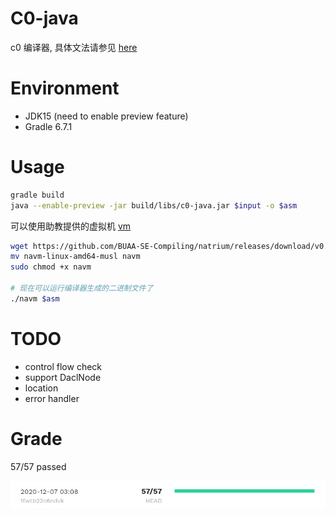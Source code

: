 # C0-java
c0 编译器, 具体文法请参见 [here](https://c0.karenia.cc/c0/c0.html)

# Environment
* JDK15 (need to enable preview feature)
* Gradle 6.7.1

# Usage
```sh
gradle build
java --enable-preview -jar build/libs/c0-java.jar $input -o $asm
```

可以使用助教提供的虚拟机 [vm](https://github.com/BUAA-SE-Compiling/natrium/releases)
```sh
wget https://github.com/BUAA-SE-Compiling/natrium/releases/download/v0.1.3/navm-linux-amd64-musl
mv navm-linux-amd64-musl navm
sudo chmod +x navm

# 现在可以运行编译器生成的二进制文件了
./navm $asm
```

# TODO
* control flow check
* support DaclNode
* location
* error handler

# Grade
57/57 passed

![](https://raw.githubusercontent.com/lizhijian-cn/static/master/img/20201213024243.png)

